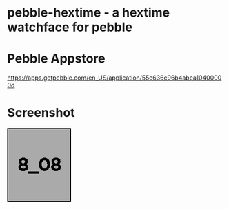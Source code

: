 # pebble-hextime - a hextime watchface for pebble

# Pebble Appstore

https://apps.getpebble.com/en_US/application/55c636c96b4abea10400000d

# Screenshot

![screenshot](https://raw.githubusercontent.com/mcandre/pebble-hextime/master/resources/images/hextime-screenshot.png)
